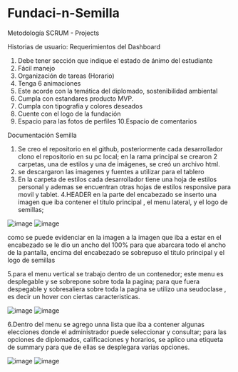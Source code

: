 # Fundaci-n-Semilla
Metodología SCRUM - Projects

Historias de usuario:
Requerimientos del Dashboard
1. Debe tener sección que indique el estado de ánimo del estudiante
2. Fácil manejo
3. Organización de tareas (Horario)
4. Tenga 6 animaciones
5. Este acorde con la temática del diplomado, sostenibilidad ambiental
6. Cumpla con estandares producto MVP.
7. Cumpla con tipografia y colores deseados
8. Cuente con el logo de la fundación
9. Espacio para las fotos de perfiles
10.Espacio de comentarios

Documentación Semilla

1.	Se creo el repositorio en el github, posteriormente cada desarrollador clono el repositorio en su pc local; en la rama principal se crearon 2 carpetas, una de estilos y una de imágenes, se creó un archivo html.
2.	se descargaron las imagenes y fuentes a utilizar para el tablero
3.	En la carpeta de estilos cada desarrollador tiene una hoja de estilos personal y ademas se encuentran otras hojas de estilos responsive para movil y tablet.
4.HEADER
en la parte del encabezado se inserto una imagen que iba contener el titulo principal , el menu lateral, y el logo de semillas; 

![image](https://user-images.githubusercontent.com/112130785/199104301-c6e76cc9-8487-4586-94fb-502855ec26fb.png)
![image](https://user-images.githubusercontent.com/112130785/199104510-f1f1951c-64ad-49bd-8131-8856b311ffd0.png)
 
 como se puede evidenciar en la imagen a la imagen que iba a estar en el encabezado se le dio un ancho del 100% para que abarcara todo el ancho de la pantalla, encima del encabezado se sobrepuso el titulo principal y el logo de semillas
 
 5.para el menu vertical  se trabajo dentro de un contenedor; este menu es desplegable y se sobrepone sobre toda la pagina; para que fuera despegable y sobresaliera sobre toda la pagina se utilizo una seudoclase , es decir un hover con ciertas caracteristicas.
 
 ![image](https://user-images.githubusercontent.com/112130785/199105548-30b13f23-4773-47fa-8fd0-25afe1bffaf7.png)
 ![image](https://user-images.githubusercontent.com/112130785/199105678-a1f04d9a-27c0-4cd4-98d3-fa6a660e3146.png)
 
 6.Dentro del menu se agrego unna lista que iba a contener algunas elecciones donde el administrador puede seleccionar y consultar; para las opciones de diplomados, calificaciones y horarios, se aplico una etiqueta de summary para que de ellas se desplegara varias opciones.
 
 ![image](https://user-images.githubusercontent.com/112130785/199106391-b3ffe6c5-0566-4a99-ade3-987717a48fe1.png)
![image](https://user-images.githubusercontent.com/112130785/199106458-097df5fd-395d-417e-b057-4293d93ad4cd.png)





